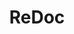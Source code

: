 ---
git: https://github.com/Redocly/redoc
logohandle: githubio_redocly
sort: redoc
title: ReDoc
website: https://redocly.github.io/redoc/
---